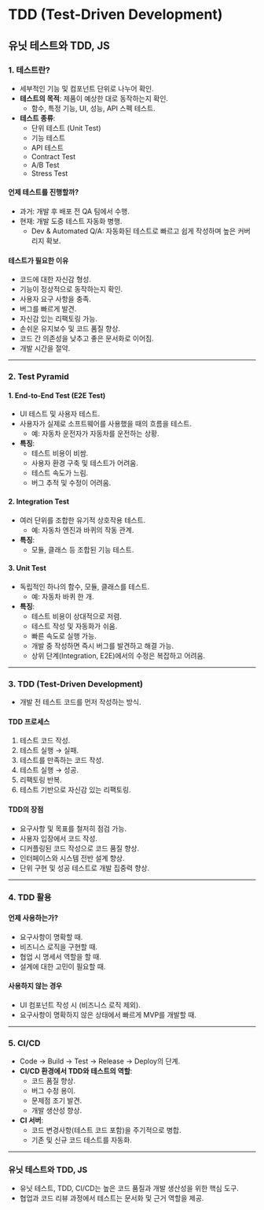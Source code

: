 # TDD (Test-Driven Development)

## 유닛 테스트와 TDD, JS

### 1. 테스트란?

- 세부적인 기능 및 컴포넌트 단위로 나누어 확인.
- **테스트의 목적**: 제품이 예상한 대로 동작하는지 확인.
  - 함수, 특정 기능, UI, 성능, API 스펙 테스트.
- **테스트 종류**:
  - 단위 테스트 (Unit Test)
  - 기능 테스트
  - API 테스트
  - Contract Test
  - A/B Test
  - Stress Test

#### 언제 테스트를 진행할까?

- 과거: 개발 후 배포 전 QA 팀에서 수행.
- 현재: 개발 도중 테스트 자동화 병행.
  - Dev & Automated Q/A: 자동화된 테스트로 빠르고 쉽게 작성하며 높은 커버리지 확보.

#### 테스트가 필요한 이유

- 코드에 대한 자신감 형성.
- 기능이 정상적으로 동작하는지 확인.
- 사용자 요구 사항을 충족.
- 버그를 빠르게 발견.
- 자신감 있는 리팩토링 가능.
- 손쉬운 유지보수 및 코드 품질 향상.
- 코드 간 의존성을 낮추고 좋은 문서화로 이어짐.
- 개발 시간을 절약.

---

### 2. Test Pyramid

#### 1. End-to-End Test (E2E Test)

- UI 테스트 및 사용자 테스트.
- 사용자가 실제로 소프트웨어를 사용했을 때의 흐름을 테스트.
  - 예: 자동차 운전자가 자동차를 운전하는 상황.
- **특징**:
  - 테스트 비용이 비쌈.
  - 사용자 환경 구축 및 테스트가 어려움.
  - 테스트 속도가 느림.
  - 버그 추적 및 수정이 어려움.

#### 2. Integration Test

- 여러 단위를 조합한 유기적 상호작용 테스트.
  - 예: 자동차 엔진과 바퀴의 작동 관계.
- **특징**:
  - 모듈, 클래스 등 조합된 기능 테스트.

#### 3. Unit Test

- 독립적인 하나의 함수, 모듈, 클래스를 테스트.
  - 예: 자동차 바퀴 한 개.
- **특징**:
  - 테스트 비용이 상대적으로 저렴.
  - 테스트 작성 및 자동화가 쉬움.
  - 빠른 속도로 실행 가능.
  - 개발 중 작성하면 즉시 버그를 발견하고 해결 가능.
  - 상위 단계(Integration, E2E)에서의 수정은 복잡하고 어려움.

---

### 3. TDD (Test-Driven Development)

- 개발 전 테스트 코드를 먼저 작성하는 방식.

#### TDD 프로세스

1. 테스트 코드 작성.
2. 테스트 실행 → 실패.
3. 테스트를 만족하는 코드 작성.
4. 테스트 실행 → 성공.
5. 리팩토링 반복.
6. 테스트 기반으로 자신감 있는 리팩토링.

#### TDD의 장점

- 요구사항 및 목표를 철저히 점검 가능.
- 사용자 입장에서 코드 작성.
- 디커플링된 코드 작성으로 코드 품질 향상.
- 인터페이스와 시스템 전반 설계 향상.
- 단위 구현 및 성공 테스트로 개발 집중력 향상.

---

### 4. TDD 활용

#### 언제 사용하는가?

- 요구사항이 명확할 때.
- 비즈니스 로직을 구현할 때.
- 협업 시 명세서 역할을 할 때.
- 설계에 대한 고민이 필요할 때.

#### 사용하지 않는 경우

- UI 컴포넌트 작성 시 (비즈니스 로직 제외).
- 요구사항이 명확하지 않은 상태에서 빠르게 MVP를 개발할 때.

---

### 5. CI/CD

- Code → Build → Test → Release → Deploy의 단계.
- **CI/CD 환경에서 TDD와 테스트의 역할**:
  - 코드 품질 향상.
  - 버그 수정 용이.
  - 문제점 조기 발견.
  - 개발 생산성 향상.
- **CI 서버**:
  - 코드 변경사항(테스트 코드 포함)을 주기적으로 병합.
  - 기존 및 신규 코드 테스트를 자동화.

---

### 유닛 테스트와 TDD, JS

- 유닛 테스트, TDD, CI/CD는 높은 코드 품질과 개발 생산성을 위한 핵심 도구.
- 협업과 코드 리뷰 과정에서 테스트는 문서화 및 근거 역할을 제공.
